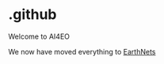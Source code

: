 # .github
Welcome to AI4EO

We now have moved everything to [EarthNets](https://github.com/EarthNets)

